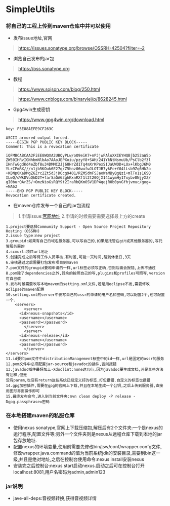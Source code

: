 # SimpleUtils

### 将自己的工程上传到maven仓库中并可以使用

* 发布issue地址,官网

> https://issues.sonatype.org/browse/OSSRH-42504?filter=-2

* 浏览自己发布的jar包

> https://oss.sonatype.org

* 教程

> https://www.sojson.com/blog/250.html

> https://www.cnblogs.com/binarylei/p/8628245.html

* Gpg4win生成密钥

> https://www.gpg4win.org/download.html

> 
	key: F5E88AEFE9CF263C

>
	ASCII armored output forced.
	-----BEGIN PGP PUBLIC KEY BLOCK-----
	Comment: This is a revocation certificate

	iQFMBCABCAA2FiEE8WQXA2UBQyPLw/oO9eiK7+nPJjwFAluXXIEYHQBjb252aW5p
	ZW50IHRvIGNhbmNlbAo7AAoJEPXoiu/pzyY8+SAH/241YkNtNsmuUb/PsClb2f3l
	IHnTwGgdKd4eZbf8u34DMMC2Jj68HrZd1Tq4mXrKPexSIJaUWOD+LUx+lKbgJ6M0
	YLrCFmRX///n1jb5KOuk6E27q/Z5hnz06wufwJLOTJB7ykFc+Y04lLsb9Zq6Hk2o
	+KBNp0KaDMgZ6Zrc2Zt5dJjDOcg9401/RZM5dmFSJaoWaMByQgQzi+mlTo1s16SQ
	ILwQ/oWkDVuQhD2T+farSaGA63ghKxnRXf1l2t20QjX141wymHy1Txybv8NjyXZ/
	gI0burQArZS/+OmzNioGsRQY9t2IraRbQKmOSV1DP4qejR0b0pvGfhjvmuc/gog=
	=NA62
	-----END PGP PUBLIC KEY BLOCK-----
	Revocation certificate created.

* 在maven仓库发布一个自己的jar包流程

> 1.申请issue:[官网地址](https://issues.sonatype.org/browse/)
> 2.申请的时候需要需要选择最上方的create
>
	1.project要选择Community Support - Open Source Project Repository Hosting (OSSRH)
	2.issue type:new project
	3.groupid:如果有自己的域名服务器,可以写自己的,如果是托管在git或其他服务器的,写托管服务器的
	4.scmurl:项目url地址
	5.创建完成之后等待工作人员审核,有时差,可能一天时间,碰到休息日,3天
	6.审核通过之后需要打包发布项目到maven
	7.pom文件的groupid要和申请的一样,url标签必须写正确,否则后面会报错,上传不通过
	8.pom除了dependencies之外,其余的按照自己的写,plugins和profiles可照写,version可自己改
	9.发布时候需要改写本地maven的setting.xml文件,若是用eclipse不发,需要修改eclipse的maven配置
	10.setting.xml的server中要写自己的ossr的申请的用户名和密码,可以配置2个,也可配置一个.
		<servers>
			<server>
	      <id>nexus-snapshots</id>
	      <username></username>
	      <password></password>
	    	</server>
	    	<server>
	      <id>nexus-release</id>
	      <username></username>
	      <password></password>
	    	</server>
    </servers>
    11.id要和pom文件中distributionManagement标签中的id一样,url是固定的ossr的服务
    12.pom文件中必须配置jar-source和javadoc的插件,否则报错
    13.javadoc插件最好加上-Xdoclint:none这几行,因为javadoc要生成文档,若是某些方法有注释,但是
    没有param,也没有return这些系统已经定义好的标签,打包报错.自定义的标签也报错
    14.gpg加密插件,需要在gpg的官网上下载,并且在本地生成一个公钥,之后上传到服务器,直接用图形界面操作即可
    15.最终发布命令,进入到当前文件夹:mvn clean deploy -P release -Dgpg.passphrase=密码

### 在本地搭建maven的私服仓库

* 使用nexus sonatype,官网上下载压缩包,解压后有2个文件夹:一个是nexus的运行程序,配置文件等;另外一个文件夹则是nexus从远程仓库下载到本地的jar包存放地址.
* 配置nexus的环境变量,使用前需要先修改bin/jsw/conf/wrapper.confg文件,修改wrapper.java.command的值为当前系统jdk的安装目录,需要到bin这一级,并且是绝对地址,之后在控制台使用命令:nexus install安装nexus
* 安装完之后控制台:nexus start启动nexus.启动之后可在控制台打开localhost:8081,用户名密码为admin,admin123

### jar说明
* jave-all-deps:音视频转换,获得音视频详情